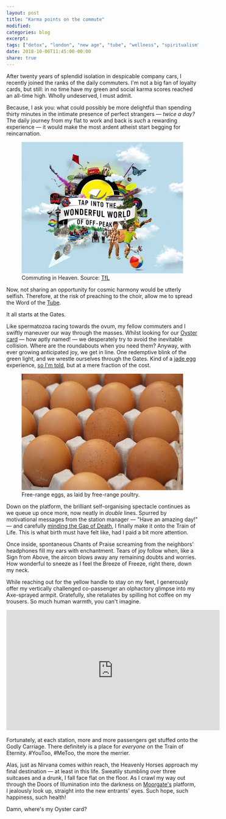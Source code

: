 ```yaml
---
layout: post
title: "Karma points on the commute"
modified:
categories: blog
excerpt:
tags: ["detox", "london", "new age", "tube", "wellness", "spiritualism"]
date: 2018-10-06T11:45:00-00:00
share: true
---
```


After twenty years of splendid isolation in despicable company cars, I
recently joined the ranks of the daily commuters. I'm not a
big fan of loyalty cards, but still: in no time have my green and
social karma scores reached an all-time high. Wholly undeserved, I
must admit.

Because, I ask you: what could possibly be more delightful than
spending thirty minutes in the intimate presence of perfect strangers &mdash; _twice a day?_
The daily journey from my flat to work and back is _such_ a rewarding
experience &mdash; it would make the most ardent atheist start begging for
reincarnation. 

<figure>
	<img src="/images/wonderful-world-offpeak-hp_640x520.jpg" alt="Tube Heaven"/>
        <figcaption>Commuting in Heaven. Source: <a href="https://tfl.gov.uk">TfL</a></figcaption>
</figure>

Now, not sharing an opportunity for cosmic harmony would be utterly
selfish. Therefore, at the risk of preaching to the choir, allow me
to spread the Word of the [Tube][tube].

It all starts at the Gates.

Like spermatozoa racing towards the ovum, my fellow
commuters and I swiftly maneuver our way through the 
masses. Whilst looking for our [Oyster card][oystercard] &mdash; how
aptly named! &mdash; we desperately try to avoid the
inevitable collision. Where are the roundabouts when you need them?
Anyway, with ever growing anticipated joy, we get in line. One
redemptive blink of the green light, and we wrestle ourselves through
the Gates. Kind of a [jade egg][jade_egg] experience, [so I'm
told][gwyneth], but at a mere fraction of the cost.

<figure>
	<img src="/images/eggs.jpg" alt="Eggs"/>
        <figcaption>Free-range eggs, as laid by free-range poultry.</figcaption>
</figure>

Down on the platform, the brilliant self-organising
spectacle continues as we queue up once more, now neatly in _double_
lines. Spurred by motivational messages from the station manager
&mdash; "Have an amazing day!" &mdash; and carefully [minding the Gap of
Death][mind_the_gap], I finally make it onto the Train of Life. This is what birth must
have felt like, had I paid a bit more attention.

Once inside, spontaneous Chants of Praise screaming from the
neighbors' headphones fill my ears with enchantment. Tears of joy follow
when, like a Sign from Above, the aircon blows away any remaining
doubts and worries. How wonderful to sneeze as I feel the Breeze of
Freeze, right there, down my neck.

While reaching out for the yellow handle to stay on my feet, I generously
offer my vertically challenged co-passenger an olphactory glimpse into
my Axe-sprayed armpit. Gratefully, she retaliates by spilling hot
coffee on my trousers. So much human warmth, you can't imagine.

<iframe width="560" height="315" src="https://www.youtube.com/embed/yi__tc23plg" frameborder="0" allow="autoplay; encrypted-media" allowfullscreen></iframe>

Fortunately, at each station, more and more passengers get stuffed
onto the Godly Carriage. There definitely is a place for _everyone_ on
the Train of Eternity. #YouToo, #MeToo, the more the merrier.

Alas, just as Nirvana comes within reach, the Heavenly Horses
approach my final destination &mdash; at least in this life. Sweatily stumbling
over three suitcases and a drunk, I fall face flat on the floor. As I
crawl my way out through the Doors of Illumination into the darkness
on [Moorgate's][moorgate] platform, I jealously look up, straight into
the new entrants' eyes. Such hope, such happiness, such health!

Damn, where's my Oyster card?

[tube]: https://tfl.gov.uk
[oystercard]: https://tfl.gov.uk/fares-and-payments/oyster
[jade_egg]: https://www.huffingtonpost.co.uk/entry/jade-eggs-vagina-goop_us_588641dbe4b096b4a2335935
[gwyneth]: https://www.theguardian.com/film/2018/sep/05/gwyneth-paltrow-goop-to-pay-out-over-unproven-health-benefits-of-vaginal-eggs
[mind_the_gap]: https://en.wikipedia.org/wiki/Mind_the_gap
[moorgate]: https://en.wikipedia.org/wiki/Moorgate_station